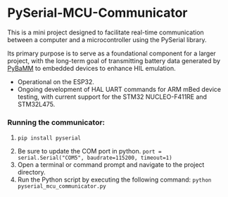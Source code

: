 # PySerial-MCU-Communicator
This is a mini project designed to facilitate real-time communication between a computer and a microcontroller using the PySerial library. 

Its primary purpose is to serve as a foundational component for a larger project, with the long-term goal of transmitting battery data generated by [PyBaMM](https://github.com/pybamm-team/PyBaMM) to embedded devices to enhance HIL emulation.

- Operational on the ESP32.
- Ongoing development of HAL UART commands for ARM mBed device testing, with current support for the STM32 NUCLEO-F411RE and STM32L475.

### Running the communicator:
1)  ```
    pip install pyserial
    ```
2)  Be sure to update the COM port in python.
    ``
    port = serial.Serial("COM5", baudrate=115200, timeout=1)
    ``
3) Open a terminal or command prompt and navigate to the project directory.
4) Run the Python script by executing the following command: ``python pyserial_mcu_communicator.py
``
